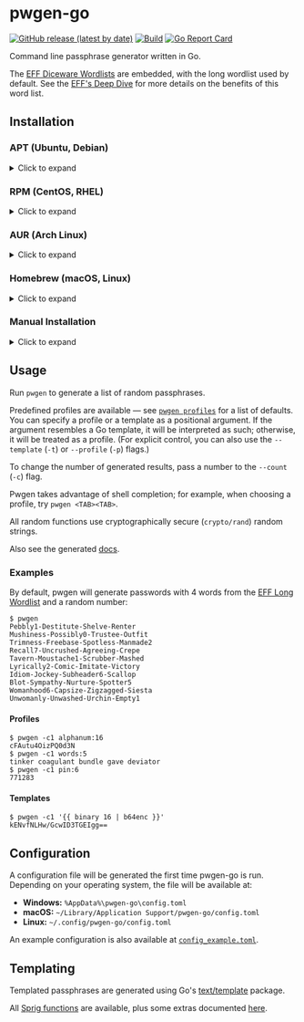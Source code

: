 # pwgen-go
[![GitHub release (latest by date)](https://img.shields.io/github/v/release/gabe565/pwgen-go)](https://github.com/gabe565/pwgen-go/releases)
[![Build](https://github.com/gabe565/pwgen-go/actions/workflows/build.yaml/badge.svg)](https://github.com/gabe565/pwgen-go/actions/workflows/build.yaml)
[![Go Report Card](https://goreportcard.com/badge/github.com/gabe565/pwgen-go)](https://goreportcard.com/report/github.com/gabe565/pwgen-go)

Command line passphrase generator written in Go.

The [EFF Diceware Wordlists](https://www.eff.org/dice) are embedded, with the long wordlist used by default. See the [EFF's Deep Dive](https://www.eff.org/deeplinks/2016/07/new-wordlists-random-passphrases) for more details on the benefits of this word list.

## Installation

### APT (Ubuntu, Debian)

<details>
  <summary>Click to expand</summary>

1. If you don't have it already, install the `ca-certificates` package
   ```shell
   sudo apt install ca-certificates
   ```

2. Add gabe565 apt repository
   ```
   echo 'deb [trusted=yes] https://apt.gabe565.com /' | sudo tee /etc/apt/sources.list.d/gabe565.list
   ```

3. Update apt repositories
   ```shell
   sudo apt update
   ```

4. Install pwgen-go
   ```shell
   sudo apt install pwgen-go
   ```
</details>

### RPM (CentOS, RHEL)

<details>
  <summary>Click to expand</summary>

1. If you don't have it already, install the `ca-certificates` package
   ```shell
   sudo dnf install ca-certificates
   ```

2. Add gabe565 rpm repository to `/etc/yum.repos.d/gabe565.repo`
   ```ini
   [gabe565]
   name=gabe565
   baseurl=https://rpm.gabe565.com
   enabled=1
   gpgcheck=0
   ```

3. Install pwgen-go
   ```shell
   sudo dnf install pwgen-go
   ```
</details>

### AUR (Arch Linux)

<details>
  <summary>Click to expand</summary>

Install [pwgen-go-bin](https://aur.archlinux.org/packages/pwgen-go-bin) with your [AUR helper](https://wiki.archlinux.org/index.php/AUR_helpers) of choice.
</details>

### Homebrew (macOS, Linux)

<details>
  <summary>Click to expand</summary>

Install pwgen-go from [gabe565/homebrew-tap](https://github.com/gabe565/homebrew-tap):
```shell
brew install gabe565/tap/pwgen-go
```
</details>

### Manual Installation

<details>
  <summary>Click to expand</summary>

Download and run the [latest release binary](https://github.com/gabe565/pwgen-go/releases/latest) for your system and architecture.
</details>

## Usage

Run `pwgen` to generate a list of random passphrases.

Predefined profiles are available — see [`pwgen profiles`](docs/pwgen_profiles.md) for a list of defaults. You can specify a profile or a template as a positional argument. If the argument resembles a Go template, it will be interpreted as such; otherwise, it will be treated as a profile. (For explicit control, you can also use the `--template` (`-t`) or `--profile` (`-p`) flags.)

To change the number of generated results, pass a number to the `--count` (`-c`) flag.

Pwgen takes advantage of shell completion; for example, when choosing a profile, try `pwgen <TAB><TAB>`.

All random functions use cryptographically secure (`crypto/rand`) random strings.

Also see the generated [docs](docs/pwgen.md).

### Examples

By default, pwgen will generate passwords with 4 words from the [EFF Long Wordlist](https://www.eff.org/dice) and a random number:
```shell
$ pwgen
Pebbly1-Destitute-Shelve-Renter
Mushiness-Possibly0-Trustee-Outfit
Trimness-Freebase-Spotless-Manmade2
Recall7-Uncrushed-Agreeing-Crepe
Tavern-Moustache1-Scrubber-Mashed
Lyrically2-Comic-Imitate-Victory
Idiom-Jockey-Subheader6-Scallop
Blot-Sympathy-Nurture-Spotter5
Womanhood6-Capsize-Zigzagged-Siesta
Unwomanly-Unwashed-Urchin-Empty1
```
#### Profiles

```shell
$ pwgen -c1 alphanum:16
cFAutu4OizPQ0d3N
$ pwgen -c1 words:5
tinker coagulant bundle gave deviator
$ pwgen -c1 pin:6
771283
```
#### Templates

```shell
$ pwgen -c1 '{{ binary 16 | b64enc }}'
kENvfNLHw/GcwID3TGEIgg==
```

## Configuration

A configuration file will be generated the first time pwgen-go is run. Depending on your operating system, the file will be available at:
- **Windows:** `%AppData%\pwgen-go\config.toml`
- **macOS:** `~/Library/Application Support/pwgen-go/config.toml`
- **Linux:** `~/.config/pwgen-go/config.toml`

An example configuration is also available at [`config_example.toml`](config_example.toml).

## Templating

Templated passphrases are generated using Go's [text/template](https://pkg.go.dev/text/template) package.

All [Sprig functions](https://masterminds.github.io/sprig/) are available, plus some extras documented [here](docs/pwgen_functions.md).
